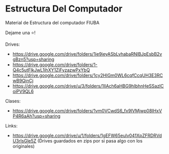 # Estructura Del Computador
Material de Estructura del computador FIUBA

Dejame una ⭐! 

Drives:
* https://drive.google.com/drive/folders/1ie9ieyASbLvhabaRNlBJpEsbB2vgBzn5?usp=sharing
* https://drive.google.com/drive/folders/1-Q4c5utFlkJwL1ihXY1ZjFyzazwPxYbQ
* https://drive.google.com/drive/folders/1cy2HIGm0WL6cqfCcqUH3E3RCwB9QjnCj
* https://drive.google.com/drive/u/3/folders/1llAch6aHBG9hIbhnHeSSazlCoiPV9QL6


Clases:
* https://drive.google.com/drive/folders/1vm0VCwdS6_fx9IVMjwp08IHxVP4R6aAh?usp=sharing

Links:
* https://drive.google.com/drive/u/1/folders/1gEFW65eulv041XpZFRDRVdU3rIsGle5Z (Drives guardados en zips por si pasa algo con los originales)

